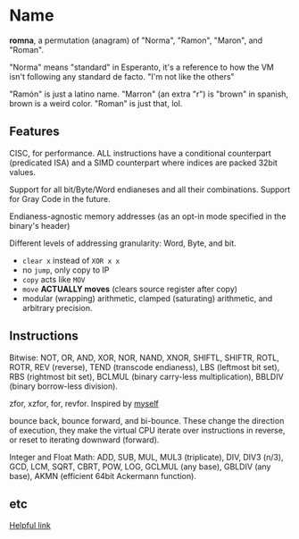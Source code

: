 # Name

**romna**, a permutation (anagram) of "Norma", "Ramon", "Maron", and "Roman".

"Norma" means "standard" in Esperanto, it's a reference to how the VM isn't following any standard de facto. "I'm not like the others"

"Ramón" is just a latino name. "Marron" (an extra "r") is "brown" in spanish, brown is a weird color. "Roman" is just that, lol.

## Features

CISC, for performance. ALL instructions have a conditional counterpart (predicated ISA) and a SIMD counterpart where indices are packed 32bit values.

Support for all bit/Byte/Word endianeses and all their combinations. Support for Gray Code in the future.

Endianess-agnostic memory addresses (as an opt-in mode specified in the binary's header)

Different levels of addressing granularity: Word, Byte, and bit.

- `clear x` instead of `XOR x x`
- no `jump`, only copy to IP
- `copy` acts like `MOV`
- `move` **ACTUALLY moves** (clears source register after copy)
- modular (wrapping) arithmetic, clamped (saturating) arithmetic, and arbitrary precision.

## Instructions

Bitwise: NOT, OR, AND, XOR, NOR, NAND, XNOR, SHIFTL, SHIFTR, ROTL, ROTR, REV (reverse), TEND (transcode endianess), LBS (leftmost bit set), RBS (rightmost bit set), BCLMUL (binary carry-less multiplication), BBLDIV (binary borrow-less division).

zfor, xzfor, for, revfor. Inspired by [myself](https://github.com/Rudxain/zigzagfor)

bounce back, bounce forward, and bi-bounce. These change the direction of execution, they make the virtual CPU iterate over instructions in reverse, or reset to iterating downward (forward).

Integer and Float Math: ADD, SUB, MUL, MUL3 (triplicate), DIV, DIV3 (n/3), GCD, LCM, SQRT, CBRT, POW, LOG, GCLMUL (any base), GBLDIV (any base), AKMN (efficient 64bit Ackermann function).

## etc

[Helpful link](https://reddit.com/r/AskProgramming/comments/sxhejz/what_langs_are_recommended_for_coding_a_vm)

